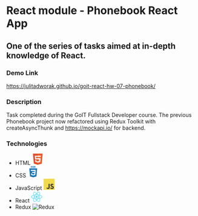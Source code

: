 # React module - Phonebook React App

## One of the series of tasks aimed at in-depth knowledge of React.

### Demo Link

https://julitadworak.github.io/goit-react-hw-07-phonebook/

### Description

Task completed during the GoIT Fullstack Developer course. The previous
Phonebook project now refactored using Redux Toolkit with createAsyncThunk and
https://mockapi.io/ for backend.

### Technologies

- HTML
  <img src="https://github.com/devicons/devicon/blob/master/icons/html5/html5-original.svg" title="HTML5" alt="HTML5" width="30" height="30"/>
- CSS
  <img src="https://github.com/devicons/devicon/blob/master/icons/css3/css3-plain-wordmark.svg"  title="CSS3" alt="CSS3" width="30" height="30"/>
- JavaScript
  <img src="https://github.com/devicons/devicon/blob/master/icons/javascript/javascript-original.svg" title="JavaScript" alt="JavaScript" width="30" height="30"/>
- React
  <img src="https://github.com/devicons/devicon/blob/master/icons/react/react-original.svg" title="React" alt="React" width="30" height="30"/>
- Redux
  <img src="https://cdn.jsdelivr.net/gh/devicons/devicon/icons/redux/redux-original.svg" title="Redux" alt="Redux" width="30" height="30"/>
